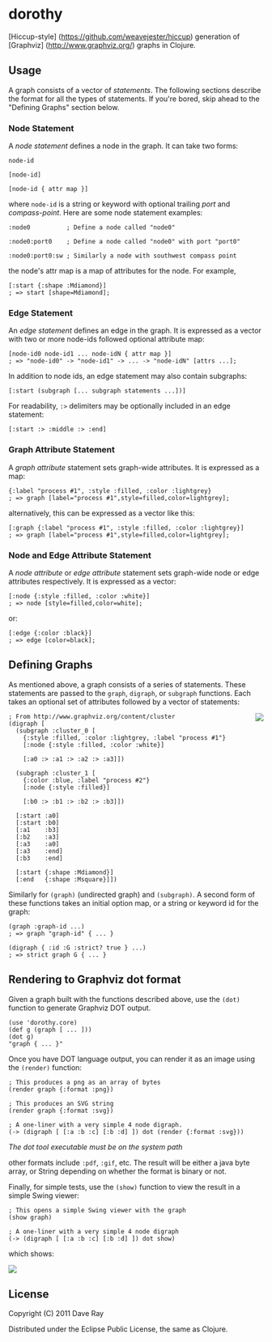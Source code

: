 # dorothy

[Hiccup-style] (https://github.com/weavejester/hiccup) generation of [Graphviz] (http://www.graphviz.org/) graphs in Clojure.

## Usage

A graph consists of a vector of *statements*. The following sections describe the format for all the types of statements. If you're bored, skip ahead to the "Defining Graphs" section below.

### Node Statement
A *node statement* defines a node in the graph. It can take two forms:

    node-id

    [node-id]
    
    [node-id { attr map }]

where `node-id` is a string or keyword with optional trailing *port* and *compass-point*. Here are some node statement examples:

    :node0          ; Define a node called "node0"

    :node0:port0    ; Define a node called "node0" with port "port0"

    :node0:port0:sw ; Similarly a node with southwest compass point 

the node's attr map is a map of attributes for the node. For example,

    [:start {:shape :Mdiamond}]
    ; => start [shape=Mdiamond];

### Edge Statement
An *edge statement* defines an edge in the graph. It is expressed as a vector with two or more node-ids followed optional attribute map:

    [node-id0 node-id1 ... node-idN { attr map }]
    ; => "node-id0" -> "node-id1" -> ... -> "node-idN" [attrs ...];

In addition to node ids, an edge statement may also contain subgraphs:

    [:start (subgraph [... subgraph statements ...])]

For readability, `:>` delimiters may be optionally included in an edge statement:

    [:start :> :middle :> :end]

### Graph Attribute Statement

A *graph attribute* statement sets graph-wide attributes. It is expressed as a map:

    {:label "process #1", :style :filled, :color :lightgrey}
    ; => graph [label="process #1",style=filled,color=lightgrey];

alternatively, this can be expressed as a vector like this:

    [:graph {:label "process #1", :style :filled, :color :lightgrey}]
    ; => graph [label="process #1",style=filled,color=lightgrey];
    
### Node and Edge Attribute Statement
A *node attribute* or *edge attribute* statement sets graph-wide node or edge attributes respectively. It is expressed as a vector:

    [:node {:style :filled, :color :white}]
    ; => node [style=filled,color=white];

or:

    [:edge {:color :black}]
    ; => edge [color=black];

## Defining Graphs
As mentioned above, a graph consists of a series of statements. These statements are passed to the `graph`, `digraph`, or `subgraph` functions. Each takes an optional set of attributes followed by a vector of statements:

<img src="https://github.com/downloads/daveray/dorothy/dorothy-show2.png" align="right"/>

    ; From http://www.graphviz.org/content/cluster
    (digraph [
      (subgraph :cluster_0 [
        {:style :filled, :color :lightgrey, :label "process #1"}
        [:node {:style :filled, :color :white}]

        [:a0 :> :a1 :> :a2 :> :a3]])

      (subgraph :cluster_1 [
        {:color :blue, :label "process #2"}
        [:node {:style :filled}]

        [:b0 :> :b1 :> :b2 :> :b3]])

      [:start :a0]
      [:start :b0]
      [:a1    :b3]
      [:b2    :a3]
      [:a3    :a0]
      [:a3    :end]
      [:b3    :end]

      [:start {:shape :Mdiamond}]
      [:end   {:shape :Msquare}]])


Similarly for `(graph)` (undirected graph) and `(subgraph)`. A second form of these functions takes an initial option map, or a string or keyword id for the graph:

    (graph :graph-id ...)
    ; => graph "graph-id" { ... }
    
    (digraph { :id :G :strict? true } ...)
    ; => strict graph G { ... }
    
## Rendering to Graphviz dot format

Given a graph built with the functions described above, use the `(dot)` function to generate Graphviz DOT output.

    (use 'dorothy.core)
    (def g (graph [ ... ]))
    (dot g)
    "graph { ... }"

Once you have DOT language output, you can render it as an image using the `(render)` function:

    ; This produces a png as an array of bytes
    (render graph {:format :png})

    ; This produces an SVG string
    (render graph {:format :svg})

    ; A one-liner with a very simple 4 node digraph.
    (-> (digraph [ [:a :b :c] [:b :d] ]) dot (render {:format :svg}))
  
*The dot tool executable must be on the system path*

other formats include `:pdf`, `:gif`, etc. The result will be either a java byte array, or String depending on whether the format is binary or not.

Finally, for simple tests, use the `(show)` function to view the result in a simple Swing viewer:

    ; This opens a simple Swing viewer with the graph
    (show graph)

    ; A one-liner with a very simple 4 node digraph
    (-> (digraph [ [:a :b :c] [:b :d] ]) dot show)

which shows:

<img src="https://github.com/downloads/daveray/dorothy/dorothy-show.png" align="center" />


## License

Copyright (C) 2011 Dave Ray

Distributed under the Eclipse Public License, the same as Clojure.

